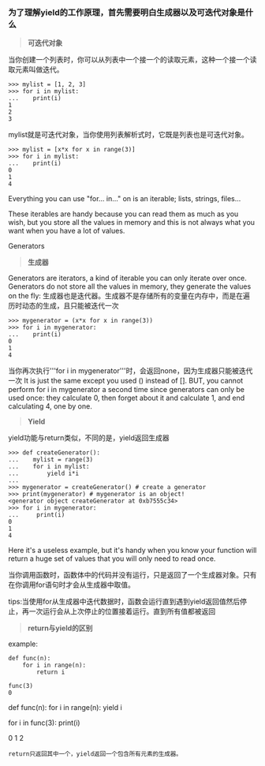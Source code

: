 ### 为了理解yield的工作原理，首先需要明白生成器以及可迭代对象是什么

> **可迭代对象**

当你创建一个列表时，你可以从列表中一个接一个的读取元素，这种一个接一个读取元素叫做迭代。
```
>>> mylist = [1, 2, 3]
>>> for i in mylist:
...    print(i)
1
2
3
```
mylist就是可迭代对象，当你使用列表解析式时，它既是列表也是可迭代对象。
```
>>> mylist = [x*x for x in range(3)]
>>> for i in mylist:
...    print(i)
0
1
4
```
Everything you can use "for... in..." on is an iterable; lists, strings, files...

These iterables are handy because you can read them as much as you wish, but you store all the values in memory and this is not always what you want when you have a lot of values.

Generators
> **生成器**

Generators are iterators, a kind of iterable you can only iterate over once. Generators do not store all the values in memory, they generate the values on the fly:
生成器也是迭代器。生成器不是存储所有的变量在内存中，而是在遍历时动态的生成，且只能被迭代一次
```
>>> mygenerator = (x*x for x in range(3))
>>> for i in mygenerator:
...    print(i)
0
1
4
```
当你再次执行'''for i in mygenerator'''时，会返回none，因为生成器只能被迭代一次
It is just the same except you used () instead of []. BUT, you cannot perform for i in mygenerator a second time since generators can only be used once: they calculate 0, then forget about it and calculate 1, and end calculating 4, one by one.

> **Yield**

yield功能与return类似，不同的是，yield返回生成器
```
>>> def createGenerator():
...    mylist = range(3)
...    for i in mylist:
...        yield i*i
...
>>> mygenerator = createGenerator() # create a generator
>>> print(mygenerator) # mygenerator is an object!
<generator object createGenerator at 0xb7555c34>
>>> for i in mygenerator:
...     print(i)
0
1
4
```
Here it's a useless example, but it's handy when you know your function will return a huge set of values that you will only need to read once.

当你调用函数时，函数体中的代码并没有运行，只是返回了一个生成器对象。只有在你调用for语句时才会从生成器中取值。

tips:当使用for从生成器中迭代数据时，函数会运行直到遇到yield返回值然后停止，再一次运行会从上次停止的位置接着运行。直到所有值都被返回

> **return与yield的区别**

example:
```
def func(n):
    for i in range(n):
        return i
        
func(3)
0

```
def func(n):
    for i in range(n):
        yield i
        
for i in func(3):
    print(i)
    
0
1
2
```
return只返回其中一个，yield返回一个包含所有元素的生成器。

